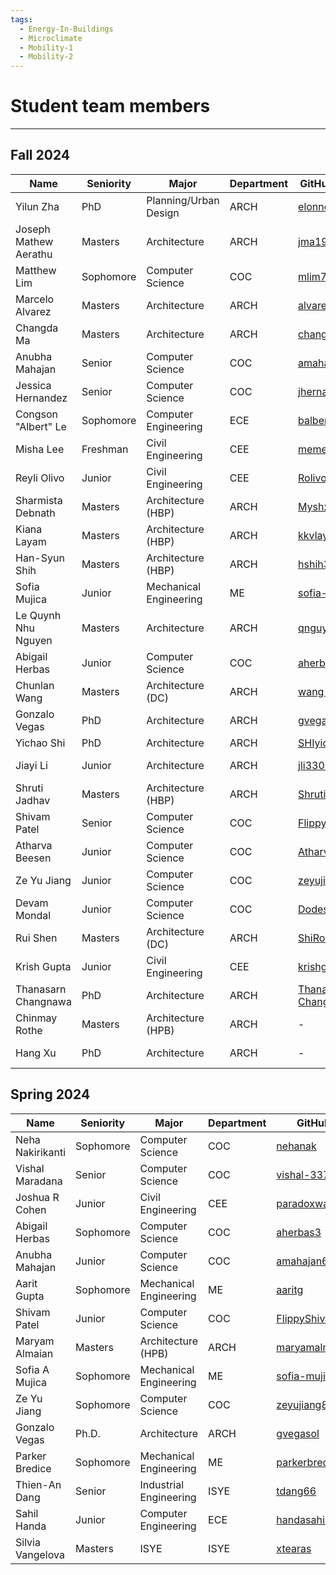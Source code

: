 ```yaml
---
tags:
  - Energy-In-Buildings
  - Microclimate
  - Mobility-1
  - Mobility-2
---
```


# Student team members

---

## Fall 2024



| Name                  | Seniority | Major                  | Department | GitHub Handle                                                 | Topic Area              |
| --------------------- | --------- | ---------------------- | ---------- | ------------------------------------------------------------- | ----------------------- |
| Yilun Zha             | PhD       | Planning/Urban Design  | ARCH       | [elonncha](https://github.com/elonncha)                       | Mobility-PEI            |
| Joseph Mathew Aerathu | Masters   | Architecture           | ARCH       | [jma1999](https://github.com/jma1999)                         | Energy-In-Buildings-Com |
| Matthew Lim           | Sophomore | Computer Science       | COC        | [mlim70](https://github.com/mlim70)                           | MPONC                   |
| Marcelo Alvarez       | Masters   | Architecture           | ARCH       | [alvarezdmarch](https://github.com/alvarezdmarch)             | Microclimate-UMCF       |
| Changda Ma            | Masters   | Architecture           | ARCH       | [changdama](https://github.com/changdama)                     | Neuroarchitecture       |
| Anubha Mahajan        | Senior    | Computer Science       | COC        | [amahajan68](https://github.com/amahajan68)                   | Energy-In-Buildings-Com |
| Jessica Hernandez     | Senior    | Computer Science       | COC        | [jhernandez312](https://github.com/jhernandez312)             | Energy-In-Buildings-Com |
| Congson "Albert" Le   | Sophomore | Computer Engineering   | ECE        | [balbertle](https://github.com/balbertle)                     | Mobility-PEI            |
| Misha Lee             | Freshman  | Civil Engineering      | CEE        | [memesha](https://github.com/memesha)                         | Neuroarchitecture       |
| Reyli Olivo           | Junior    | Civil Engineering      | CEE        | [Rolivo05](https://github.com/Rolivo05)                       | MPONC                   |
| Sharmista Debnath     | Masters   | Architecture (HBP)     | ARCH       | [Myshx](https://github.com/Myshx)                             | Energy-In-Buildings-Res |
| Kiana Layam           | Masters   | Architecture (HBP)     | ARCH       | [kkvlayam](https://github.com/kkvlayam)                       | Energy-In-Buildings-Res |
| Han-Syun Shih         | Masters   | Architecture (HBP)     | ARCH       | [hshih38](https://github.com/hshih38)                         | Energy-In-Buildings-Com |
| Sofia Mujica          | Junior    | Mechanical Engineering | ME         | [sofia-mujica](https://github.com/sofia-mujica)               | Microclimate-UWG        |
| Le Quynh Nhu Nguyen   | Masters   | Architecture           | ARCH       | [qnguyen322](https://github.com/qnguyen322)                   | Neuroarchitecture       |
| Abigail Herbas        | Junior    | Computer Science       | COC        | [aherbas3](https://github.com/aherbas3)                       | Microclimate-UWG        |
| Chunlan Wang          | Masters   | Architecture (DC)      | ARCH       | [wang-123-xi](https://github.com/wang-123-xi)                 | Mobility-PEI            |
| Gonzalo Vegas         | PhD       | Architecture           | ARCH       | [gvegasol](https://github.com/gvegasol)                       | Microclimate-UMCF       |
| Yichao Shi            | PhD       | Architecture           | ARCH       | [SHIyichao98](https://github.com/SHIyichao98)                 | Mobility-PEI            |
| Jiayi Li              | Junior    | Architecture           | ARCH       | [jli3307](https://github.com/jli3307)                         | Energy-In-Buildings-Res |
| Shruti Jadhav         | Masters   | Architecture (HBP)     | ARCH       | [ShrutiJadhav27](https://github.com/ShrutiJadhav27)           | Microclimate-UMCF       |
| Shivam Patel          | Senior    | Computer Science       | COC        | [FlippyShivam](https://github.com/FlippyShivam)               | Energy-In-Buildings-Res |
| Atharva Beesen        | Junior    | Computer Science       | COC        | [AtharvaBeesen](https://github.com/AtharvaBeesen)             | Mobility-PEI            |
| Ze Yu Jiang           | Junior    | Computer Science       | COC        | [zeyujiang8800](https://github.com/zeyujiang8800)             | Microclimate-UWG        |
| Devam Mondal          | Junior    | Computer Science       | COC        | [Dodesimo](https://github.com/Dodesimo)                       | MPONC                   |
| Rui Shen              | Masters   | Architecture (DC)      | ARCH       | [ShiRo-25](https://github.com/ShiRo-25)                       | Microclimate-UMCF       |
| Krish Gupta           | Junior    | Civil Engineering      | CEE        | [krishgupta-CE](https://github.com/krishgupta-CE)             | Microclimate-UWG        |
| Thanasarn Changnawa   | PhD       | Architecture           | ARCH       | [Thanasarn-Changnawa](https://github.com/Thanasarn-Changnawa) | Microclimate-UWG        |
| Chinmay Rothe         | Masters   | Architecture (HPB)     | ARCH       | -                                                             | Microclimate-UMCF       |
| Hang Xu               | PhD       | Architecture           | ARCH       | -                                                             | Energy-In-Buildings     |




## Spring 2024

| Name             | Seniority | Major                  | Department | GitHub                                            | Topic Area          |
| ---------------- | --------- | ---------------------- | ---------- | ------------------------------------------------- | ------------------- |
| Neha Nakirikanti | Sophomore | Computer Science       | COC        | [nehanak](https://github.com/nehanak)             | Mobility-1          |
| Vishal Maradana  | Senior    | Computer Science       | COC        | [vishal-337](https://github.com/vishal-337)       | Mobility-1          |
| Joshua R Cohen   | Junior    | Civil Engineering      | CEE        | [paradoxwalk](https://github.com/paradoxwalk)     | Mobility-1          |
| Abigail Herbas   | Sophomore | Computer Science       | COC        | [aherbas3](https://github.com/aherbas3)           | [Energy-In-Buildings](/projects/24sp-energyinbuildings) |
| Anubha Mahajan   | Junior    | Computer Science       | COC        | [amahajan68](https://github.com/amahajan68)       | Energy-In-Buildings |
| Aarit Gupta      | Sophomore | Mechanical Engineering | ME         | [aaritg](https://github.com/aaritg)               | Energy-In-Buildings |
| Shivam Patel     | Junior    | Computer Science       | COC        | [FlippyShivam](https://github.com/FlippyShivam)   | Energy-In-Buildings |
| Maryam Almaian   | Masters   | Architecture (HPB)     | ARCH       | [maryamalmaian](https://github.com/maryamalmaian) | Microclimate        |
| Sofia A Mujica   | Sophomore | Mechanical Engineering | ME         | [sofia-mujica](https://github.com/sofia-mujica)   | Microclimate        |
| Ze Yu Jiang      | Sophomore | Computer Science       | COC        | [zeyujiang8800](https://github.com/zeyujiang8800) | Microclimate        |
| Gonzalo Vegas    | Ph.D.     | Architecture           | ARCH       | [gvegasol](https://github.com/gvegasol)           | Mobility-2          |
| Parker Bredice   | Sophomore | Mechanical Engineering | ME         | [parkerbredice](https://github.com/parkerbredice) | Mobility-2          |
| Thien-An Dang    | Senior    | Industrial Engineering | ISYE       | [tdang66](https://github.com/tdang66)             | Mobility-2          |
| Sahil Handa      | Junior    | Computer Engineering   | ECE        | [handasahil](https://github.com/handasahil)       | Mobility-2          |
| Silvia Vangelova | Masters   | ISYE                   | ISYE       | [xtearas](https://github.com/xtearas)             | Advisor             |

